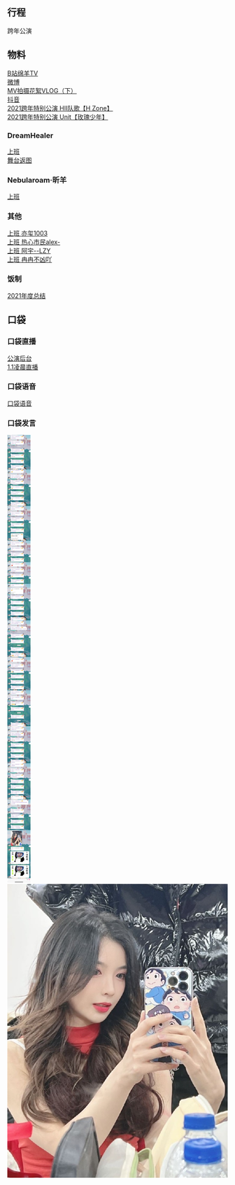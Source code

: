 ## 行程
跨年公演
## 物料
[B站绵羊TV](libili.com/video/BV1GZ4y1Q73)<br>
[微博](https://weibo.com/5228056212/L8AE1bJKP)<br>
[MV拍摄花絮VLOG（下）](https://weibo.com/2689280541/L8zDWE0bN)<br>
[抖音](https://www.douyin.com/video/7047831654982896903)<br>
[2021跨年特别公演 HII队歌【H Zone】](https://weibo.com/5236952807/L8DkDANQs)<br>
[2021跨年特别公演 Unit【玫瑰少年】](https://weibo.com/5236952807/L8EinfsBt)<br>
### DreamHealer
[上班](https://weibo.com/6375088879/L8BMUjvcR)<br>
[舞台返图](https://weibo.com/6375088879/L8DAZms1A)<br>
### Nebularoam·昕羊
[上班](https://weibo.com/7584954147/L8BXEBfmb)<br>
### 其他
[上班 亦玺1003](https://weibo.com/7410340783/L8BOqwTAZ)<br>
[上班 热心市民alex-](https://weibo.com/2971625284/L8BVX6TTY)<br>
[上班 阿宇--LZY](https://weibo.com/5499807573/L8DxG0Cnv)<br>
[上班 冉冉不凶吖](https://weibo.com/7466968719/L8CiL3NTH)<br>
### 饭制
[2021年度总结](https://weibo.com/6173051759/L8Bqenv0v)<br>
## 口袋
### 口袋直播
[公演后台](https://www.bilibili.com/video/BV1wY411a7j7)<br>
[1.1凌晨直播](https://www.bilibili.com/video/BV1XR4y137rH)
### 口袋语音
[口袋语音](./pocket48/audios)
### 口袋发言
![口袋发言](./pocket48/imgs/messages1.jpeg)<br>
![口袋发言](./pocket48/imgs/P1.jpeg)<br>
